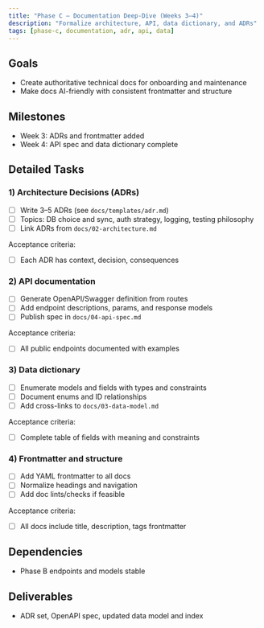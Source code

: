 ```yaml
---
title: "Phase C – Documentation Deep-Dive (Weeks 3–4)"
description: "Formalize architecture, API, data dictionary, and ADRs"
tags: [phase-c, documentation, adr, api, data]
---
```


## Goals

- Create authoritative technical docs for onboarding and maintenance
- Make docs AI-friendly with consistent frontmatter and structure

## Milestones

- Week 3: ADRs and frontmatter added
- Week 4: API spec and data dictionary complete

## Detailed Tasks

### 1) Architecture Decisions (ADRs)
- [ ] Write 3–5 ADRs (see `docs/templates/adr.md`)
- [ ] Topics: DB choice and sync, auth strategy, logging, testing philosophy
- [ ] Link ADRs from `docs/02-architecture.md`

Acceptance criteria:
- [ ] Each ADR has context, decision, consequences

### 2) API documentation
- [ ] Generate OpenAPI/Swagger definition from routes
- [ ] Add endpoint descriptions, params, and response models
- [ ] Publish spec in `docs/04-api-spec.md`

Acceptance criteria:
- [ ] All public endpoints documented with examples

### 3) Data dictionary
- [ ] Enumerate models and fields with types and constraints
- [ ] Document enums and ID relationships
- [ ] Add cross-links to `docs/03-data-model.md`

Acceptance criteria:
- [ ] Complete table of fields with meaning and constraints

### 4) Frontmatter and structure
- [ ] Add YAML frontmatter to all docs
- [ ] Normalize headings and navigation
- [ ] Add doc lints/checks if feasible

Acceptance criteria:
- [ ] All docs include title, description, tags frontmatter

## Dependencies

- Phase B endpoints and models stable

## Deliverables

- ADR set, OpenAPI spec, updated data model and index
